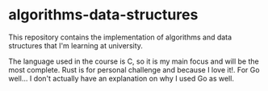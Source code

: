 # algorithms-data-structures

This repository contains the implementation of algorithms and data structures that I'm learning at university. 

The language used in the course is C, so it is my main focus and will be the most complete. Rust is for personal challenge and because I love it!. For Go well... I don't actually have an explanation on why I used Go as well.

